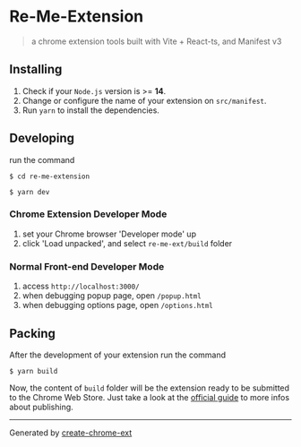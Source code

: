 # Re-Me-Extension

> a chrome extension tools built with Vite + React-ts, and Manifest v3

## Installing

1. Check if your `Node.js` version is >= **14**.
2. Change or configure the name of your extension on `src/manifest`.
3. Run `yarn` to install the dependencies.

## Developing

run the command

```shell
$ cd re-me-extension

$ yarn dev
```

### Chrome Extension Developer Mode

1. set your Chrome browser 'Developer mode' up
2. click 'Load unpacked', and select `re-me-ext/build` folder

### Normal Front-end Developer Mode

1. access `http://localhost:3000/`
2. when debugging popup page, open `/popup.html`
3. when debugging options page, open `/options.html`

## Packing

After the development of your extension run the command

```shell
$ yarn build
```

Now, the content of `build` folder will be the extension ready to be submitted to the Chrome Web Store. Just take a look at the [official guide](https://developer.chrome.com/webstore/publish) to more infos about publishing.

---

Generated by [create-chrome-ext](https://github.com/guocaoyi/create-chrome-ext)
